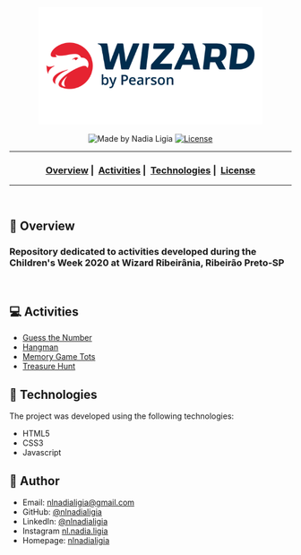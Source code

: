 <p align="center">
  <img alt="Logo Wizard" src="./assets/logo.png" width="400">
</p>

<p align="center">
  <img alt="Made by Nadia Ligia" src="https://img.shields.io/badge/made%20by-Nadia%20Ligia-informational">
  
  <a href="license.md">
  <img alt="License" src="https://img.shields.io/badge/License-MIT-informational">
  </a>
</p>

___

<h3 align="center">
  <a href="#telscope-overview">Overview</a>&nbsp;|&nbsp;
  <a href="#computer-activities">Activities</a>&nbsp;|&nbsp;
  <a href="#rocket-technologies">Technologies</a>&nbsp;|&nbsp;
  <a href="#license">License</a>
</h3>

___

</br>

## :telescope: Overview

<h3>Repository dedicated to activities developed during the Children's Week 2020 at Wizard Ribeirânia, Ribeirão Preto-SP</h3>

<br>

## :computer: Activities

* [Guess the Number](/guess-number)
* [Hangman](/hangman)
* [Memory Game Tots](/memory-game)
* [Treasure Hunt](/treasure-hunt)


## :rocket: Technologies 

The project was developed using the following technologies:

- HTML5
- CSS3
- Javascript

## :bow: Author

* Email: nlnadialigia@gmail.com
* GitHub: [@nlnadialigia](https://github.com/nlnadialigia)
* LinkedIn: [@nlnadialigia](https://linkedin.com/in/nlnadialigia)
* Instagram [nl.nadia.ligia](https://www.instagram.com/nl.nadia.ligia/)
* Homepage: [nlnadialigia](https://www.nlnadialigia.com/)
